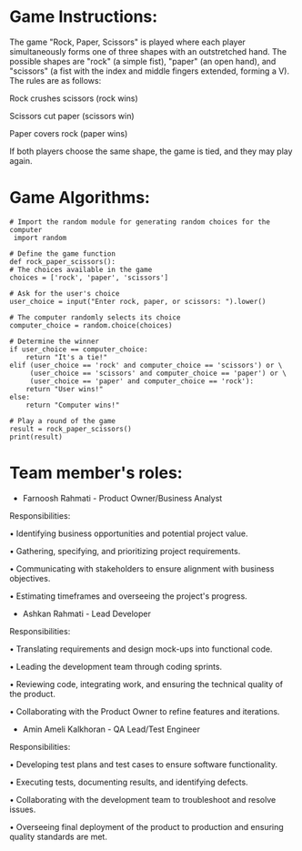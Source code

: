# Game Instructions:

The game "Rock, Paper, Scissors" is played where each player simultaneously forms one of three shapes with an outstretched hand. The possible shapes are "rock" (a simple fist), "paper" (an open hand), and "scissors" (a fist with the index and middle fingers extended, forming a V). The rules are as follows:

Rock crushes scissors (rock wins)

Scissors cut paper (scissors win)

Paper covers rock (paper wins)

If both players choose the same shape, the game is tied, and they may play again.


# Game Algorithms:


    # Import the random module for generating random choices for the computer
     import random

    # Define the game function
    def rock_paper_scissors():
    # The choices available in the game
    choices = ['rock', 'paper', 'scissors']
    
    # Ask for the user's choice
    user_choice = input("Enter rock, paper, or scissors: ").lower()
    
    # The computer randomly selects its choice
    computer_choice = random.choice(choices)
    
    # Determine the winner
    if user_choice == computer_choice:
        return "It's a tie!"
    elif (user_choice == 'rock' and computer_choice == 'scissors') or \
         (user_choice == 'scissors' and computer_choice == 'paper') or \
         (user_choice == 'paper' and computer_choice == 'rock'):
        return "User wins!"
    else:
        return "Computer wins!"

    # Play a round of the game
    result = rock_paper_scissors()
    print(result)

# Team member's roles:

- Farnoosh Rahmati - Product Owner/Business Analyst

Responsibilities:

•	Identifying business opportunities and potential project value.

•	Gathering, specifying, and prioritizing project requirements.

•	Communicating with stakeholders to ensure alignment with business objectives.

•	Estimating timeframes and overseeing the project's progress.


- Ashkan Rahmati - Lead Developer

Responsibilities:

•	Translating requirements and design mock-ups into functional code.

•	Leading the development team through coding sprints.

•	Reviewing code, integrating work, and ensuring the technical quality of the product.

•	Collaborating with the Product Owner to refine features and iterations.


- Amin Ameli Kalkhoran - QA Lead/Test Engineer

Responsibilities:

•	Developing test plans and test cases to ensure software functionality.

•	Executing tests, documenting results, and identifying defects.

•	Collaborating with the development team to troubleshoot and resolve issues.

•	Overseeing final deployment of the product to production and ensuring quality standards are met.
